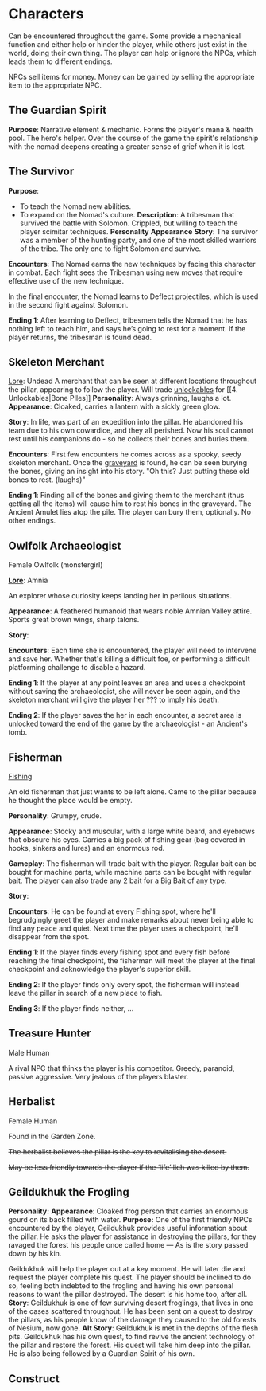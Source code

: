 # Characters

Can be encountered throughout the game. Some provide a mechanical function and either help or hinder the player, while others just exist in the world, doing their own thing. The player can help or ignore the NPCs, which leads them to different endings. 

NPCs sell items for money. Money can be gained by selling the appropriate item to the appropriate NPC.

## The Guardian Spirit
**Purpose**: Narrative element & mechanic. Forms the player's mana & health pool. The hero's helper.
Over the course of the game the spirit's relationship with the nomad deepens creating a greater sense of grief when it is lost.

## The Survivor
**Purpose**:
- To teach the Nomad new abilities.
- To expand on the Nomad's culture.
**Description**: A tribesman that survived the battle with Solomon. Crippled, but willing to teach the player scimitar techniques. 
**Personality**
**Appearance**
**Story**: The survivor was a member of the hunting party, and one of the most skilled warriors of the tribe. The only one to fight Solomon and survive.

**Encounters**: The Nomad earns the new techniques by facing this character in combat. Each fight sees the Tribesman using new moves that require effective use of the new technique.

In the final encounter, the Nomad learns to Deflect projectiles, which is used in the second fight against Solomon.

**Ending 1**: After learning to Deflect, tribesmen tells the Nomad that he has nothing left to teach him, and says he’s going to rest for a moment. If the player returns, the tribesman is found dead.

## Skeleton Merchant
[Lore](Lore.md): Undead
A merchant that can be seen at different locations throughout the pillar, appearing to follow the player. Will trade [unlockables](4.%20Unlockables.md) for [[4. Unlockables|Bone PIles]]
**Personality**: Always grinning, laughs a lot.
**Appearance**: Cloaked, carries a lantern with a sickly green glow.

**Story**: In life, was part of an expedition into the pillar. He abandoned his team due to his own cowardice, and they all perished. Now his soul cannot rest until his companions do - so he collects their bones and buries them.

**Encounters**: First few encounters he comes across as a spooky, seedy skeleton merchant. Once the [graveyard](The%20Graveyard.md) is found, he can be seen burying the bones, giving an insight into his story. "Oh this? Just putting these old bones to rest. (laughs)"

**Ending 1**: Finding all of the bones and giving them to the merchant (thus getting all the items) will cause him to rest his bones in the graveyard. The Ancient Amulet lies atop the pile. The player can bury them, optionally. No other endings.

## Owlfolk Archaeologist

Female Owlfolk (monstergirl)

[**Lore**](Lore.md): Amnia

An explorer whose curiosity keeps landing her in perilous situations.

**Appearance**: A feathered humanoid that wears noble Amnian Valley attire. Sports great brown wings, sharp talons.

**Story**: 

**Encounters**: Each time she is encountered, the player will need to intervene and save her. Whether that's killing a difficult foe, or performing a difficult platforming challenge to disable a hazard.

**Ending 1**: If the player at any point leaves an area and uses a checkpoint without saving the archaeologist, she will never be seen again, and the skeleton merchant will give the player her ??? to imply his death.

**Ending 2**: If the player saves the her in each encounter, a secret area is unlocked toward the end of the game by the archaeologist - an Ancient's tomb. 

## Fisherman

[Fishing](https://www.notion.so/0142afb9373f4047b36a26dda6d2b5d4)

An old fisherman that just wants to be left alone. Came to the pillar because he thought the place would be empty.

**Personality**: Grumpy, crude.

**Appearance**: Stocky and muscular, with a large white beard, and eyebrows that obscure his eyes. Carries a big pack of fishing gear (bag covered in hooks, sinkers and lures) and an enormous rod.

**Gameplay**: The fisherman will trade bait with the player. Regular bait can be bought for machine parts, while machine parts can be bought with regular bait. The player can also trade any 2 bait for a Big Bait of any type.

**Story**:

**Encounters**: He can be found at every Fishing spot, where he'll begrudgingly greet the player and make remarks about never being able to find any peace and quiet. Next time the player uses a checkpoint, he'll disappear from the spot.

**Ending 1**: If the player finds every fishing spot and every fish before reaching the final checkpoint, the fisherman will meet the player at the final checkpoint and acknowledge the player's superior skill.

**Ending 2**: If the player finds only every spot, the fisherman will instead leave the pillar in search of a new place to fish.

**Ending 3**: If the player finds neither, ...

## Treasure Hunter
Male Human

A rival NPC that thinks the player is his competitor. Greedy, paranoid, passive aggressive. Very jealous of the players blaster. 

## Herbalist
Female Human

Found in the Garden Zone.

~~The herbalist believes the pillar is the key to revitalising the desert.~~

~~May be less friendly towards the player if the ‘life’ lich was killed by them.~~

## Geildukhuk the Frogling
**Personality:**
**Appearance**: Cloaked frog person that carries an enormous gourd on its back filled with water.
**Purpose:** One of the first friendly NPCs encountered by the player, Geildukhuk provides useful information about the pillar. He asks the player for assistance in destroying the pillars, for they ravaged the forest his people once called home — As is the story passed down by his kin.

Geildukhuk will help the player out at a key moment. He will later die and request the player complete his quest. The player should be inclined to do so, feeling both indebted to the frogling and having his own personal reasons to want the pillar destroyed. The desert is his home too, after all.
**Story**: Geildukhuk is one of few surviving desert froglings, that lives in one of the oases scattered throughout. He has been sent on a quest to destroy the pillars, as his people know of the damage they caused to the old forests of Nesium, now gone.
**Alt Story**: Geildukhuk is met in the depths of the flesh pits. Geildukhuk has his own quest, to find revive the ancient technology of the pillar and restore the forest. His quest will take him deep into the pillar. He is also being followed by a Guardian Spirit of his own.

## Construct